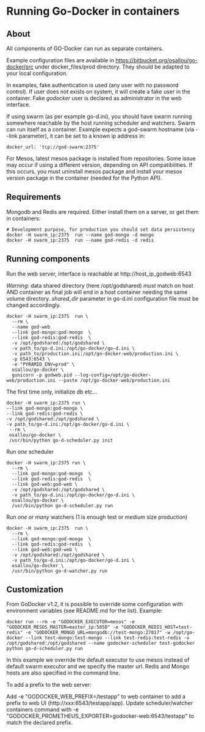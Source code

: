 # Running Go-Docker in containers

## About

All components of GO-Docker can run as separate containers.

Example configuration files are available in https://bitbucket.org/osallou/go-docker/src under docker_files/prod directory.
They should be adapted to your local configuration.

In examples, fake authentication is used (any user with no password control). If
user does not exists on system, it will create a fake user in the container.
Fake *godocker* user is declared as administrator in the web interface.

If using swarm (as per example go-d.ini), you should have swarm running
somewhere reachable by the host running scheduler and watchers. Swarm can run
itself as a container. Example expects a god-swarm hostname (via --link
parameter), it can be set to a known ip address in:

    docker_url: 'tcp://god-swarm:2375'

For Mesos, latest mesos package is installed from repositories. Some issue may occur if using a different version, depending on API compatibilities. If this occurs, you must uninstall mesos package and install your mesos version package in the container (needed for the Python API).

## Requirements

Mongodb and Redis are required. Either install them on a server, or get them in containers:

    # Development purpose, for production you should set data persistency
    docker -H swarm_ip:2375  run --name god-mongo -d mongo
    docker -H swarm_ip:2375  run --name god-redis -d redis

## Running components


Run the web server, interface is reachable at http://host_ip_godweb:6543

*Warning*: data shared directory (here /opt/godshared) *must* match
on host AND container as final job will end in a host container needing the same volume directory.
*shared_dir* parameter in go-d.ini configuration file must be changed accordingly.

    docker -H swarm_ip:2375  run \
      --rm \
      --name god-web
      --link god-mongo:god-mongo  \
      --link god-redis:god-redis  \
      -v /opt/godshared:/opt/godshared \
      -v path_to/go-d.ini:/opt/go-docker/go-d.ini \
      -v path_to/production.ini:/opt/go-docker-web/production.ini \
      -p 6543:6543 \
      -e "PYRAMID_ENV=prod" \
      osallou/go-docker \
      gunicorn -p godweb.pid --log-config=/opt/go-docker-web/production.ini --paste /opt/go-docker-web/production.ini


The first time only, initialize db etc...

    docker -H swarm_ip:2375 run \
    --link god-mongo:god-mongo \
    --link god-redis:god-redis \
    -v /opt/godshared:/opt/godshared \
    -v path_to/go-d.ini:/opt/go-docker/go-d.ini \
     --rm \
     osallou/go-docker \
     /usr/bin/python go-d-scheduler.py init


Run *one* scheduler

    docker -H swarm_ip:2375 run \
      --rm \
      --link god-mongo:god-mongo  \
      --link god-redis:god-redis  \
      --link god-web:god-web \
      -v /opt/godshared:/opt/godshared \
      -v path_to/go-d.ini:/opt/go-docker/go-d.ini \
      osallou/go-docker \
      /usr/bin/python go-d-scheduler.py run

Run *one or many* watchers (1 is enough test or medium size production)

    docker -H swarm_ip:2375  run \
      --rm \
      --link god-mongo:god-mongo  \
      --link god-redis:god-redis  \
      --link god-web:god-web \
      -v /opt/godshared:/opt/godshared \
      -v path_to/go-d.ini:/opt/go-docker/go-d.ini \
      osallou/go-docker \
      /usr/bin/python go-d-watcher.py run

## Customization

From GoDocker v1.2, it is possible to override some configuration with environment variables (see README.md for the list). Example:

    docker run --rm -e "GODOCKER_EXECUTOR=mesos" -e "GODOCKER_MESOS_MASTER=master_ip:5050" -e "GODOCKER_REDIS_HOST=test-redis" -e "GODOCKER_MONGO_URL=mongodb://test-mongo:27017" -w /opt/go-docker --link test-mongo:test-mongo --link test-redis:test-redis -v /opt/godshared:/opt/godshared --name godocker-scheduler test-godocker python go-d-scheduler.py run

In this example we override the default executor to use mesos instead of default swarm executor and we specify the master url. Redis and Mongo hosts are also specified in the command line.

To add a prefix to the web server:

Add  -e "GODOCKER_WEB_PREFIX=/testapp" to web container to add a prefix to web UI (http://xxx:6543/testapp/app).
Update scheduler/watcher containers command with -e "GODOCKER_PROMETHEUS_EXPORTER=godocker-web:6543/testapp" to match the declared prefix.
